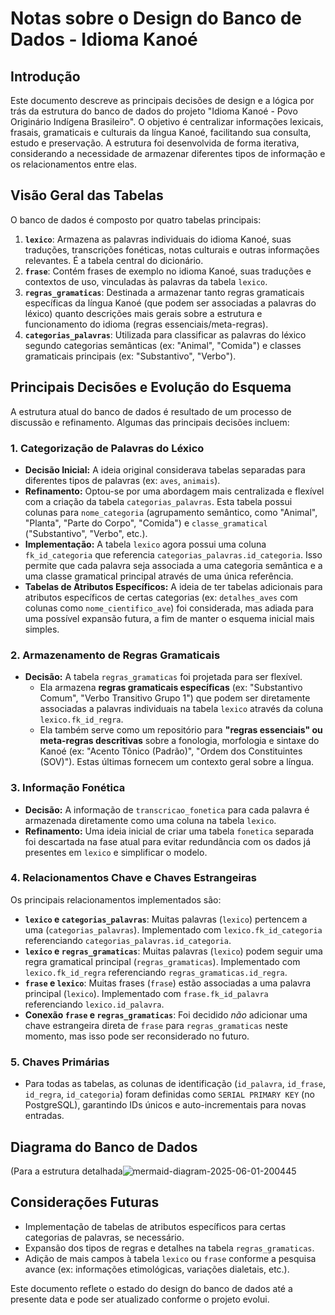 # Notas sobre o Design do Banco de Dados - Idioma Kanoé

## Introdução

Este documento descreve as principais decisões de design e a lógica por trás da estrutura do banco de dados do projeto "Idioma Kanoé - Povo Originário Indígena Brasileiro". O objetivo é centralizar informações lexicais, frasais, gramaticais e culturais da língua Kanoé, facilitando sua consulta, estudo e preservação. A estrutura foi desenvolvida de forma iterativa, considerando a necessidade de armazenar diferentes tipos de informação e os relacionamentos entre elas.

## Visão Geral das Tabelas

O banco de dados é composto por quatro tabelas principais:

1.  **`lexico`**: Armazena as palavras individuais do idioma Kanoé, suas traduções, transcrições fonéticas, notas culturais e outras informações relevantes. É a tabela central do dicionário.
2.  **`frase`**: Contém frases de exemplo no idioma Kanoé, suas traduções e contextos de uso, vinculadas às palavras da tabela `lexico`.
3.  **`regras_gramaticas`**: Destinada a armazenar tanto regras gramaticais específicas da língua Kanoé (que podem ser associadas a palavras do léxico) quanto descrições mais gerais sobre a estrutura e funcionamento do idioma (regras essenciais/meta-regras).
4.  **`categorias_palavras`**: Utilizada para classificar as palavras do léxico segundo categorias semânticas (ex: "Animal", "Comida") e classes gramaticais principais (ex: "Substantivo", "Verbo").

## Principais Decisões e Evolução do Esquema

A estrutura atual do banco de dados é resultado de um processo de discussão e refinamento. Algumas das principais decisões incluem:

### 1. Categorização de Palavras do Léxico

* **Decisão Inicial:** A ideia original considerava tabelas separadas para diferentes tipos de palavras (ex: `aves`, `animais`).
* **Refinamento:** Optou-se por uma abordagem mais centralizada e flexível com a criação da tabela `categorias_palavras`. Esta tabela possui colunas para `nome_categoria` (agrupamento semântico, como "Animal", "Planta", "Parte do Corpo", "Comida") e `classe_gramatical` ("Substantivo", "Verbo", etc.).
* **Implementação:** A tabela `lexico` agora possui uma coluna `fk_id_categoria` que referencia `categorias_palavras.id_categoria`. Isso permite que cada palavra seja associada a uma categoria semântica e a uma classe gramatical principal através de uma única referência.
* **Tabelas de Atributos Específicos:** A ideia de ter tabelas adicionais para atributos específicos de certas categorias (ex: `detalhes_aves` com colunas como `nome_cientifico_ave`) foi considerada, mas adiada para uma possível expansão futura, a fim de manter o esquema inicial mais simples.

### 2. Armazenamento de Regras Gramaticais

* **Decisão:** A tabela `regras_gramaticas` foi projetada para ser flexível.
    * Ela armazena **regras gramaticais específicas** (ex: "Substantivo Comum", "Verbo Transitivo Grupo 1") que podem ser diretamente associadas a palavras individuais na tabela `lexico` através da coluna `lexico.fk_id_regra`.
    * Ela também serve como um repositório para **"regras essenciais" ou meta-regras descritivas** sobre a fonologia, morfologia e sintaxe do Kanoé (ex: "Acento Tônico (Padrão)", "Ordem dos Constituintes (SOV)"). Estas últimas fornecem um contexto geral sobre a língua.

### 3. Informação Fonética

* **Decisão:** A informação de `transcricao_fonetica` para cada palavra é armazenada diretamente como uma coluna na tabela `lexico`.
* **Refinamento:** Uma ideia inicial de criar uma tabela `fonetica` separada foi descartada na fase atual para evitar redundância com os dados já presentes em `lexico` e simplificar o modelo.

### 4. Relacionamentos Chave e Chaves Estrangeiras

Os principais relacionamentos implementados são:

* **`lexico` e `categorias_palavras`**: Muitas palavras (`lexico`) pertencem a uma (`categorias_palavras`). Implementado com `lexico.fk_id_categoria` referenciando `categorias_palavras.id_categoria`.
* **`lexico` e `regras_gramaticas`**: Muitas palavras (`lexico`) podem seguir uma regra gramatical principal (`regras_gramaticas`). Implementado com `lexico.fk_id_regra` referenciando `regras_gramaticas.id_regra`.
* **`frase` e `lexico`**: Muitas frases (`frase`) estão associadas a uma palavra principal (`lexico`). Implementado com `frase.fk_id_palavra` referenciando `lexico.id_palavra`.
* **Conexão `frase` e `regras_gramaticas`**: Foi decidido *não* adicionar uma chave estrangeira direta de `frase` para `regras_gramaticas` neste momento, mas isso pode ser reconsiderado no futuro.

### 5. Chaves Primárias

* Para todas as tabelas, as colunas de identificação (`id_palavra`, `id_frase`, `id_regra`, `id_categoria`) foram definidas como `SERIAL PRIMARY KEY` (no PostgreSQL), garantindo IDs únicos e auto-incrementais para novas entradas.

## Diagrama do Banco de Dados

(Para a estrutura detalhada![mermaid-diagram-2025-06-01-200445](https://github.com/user-attachments/assets/867e12ab-0b5d-40ef-9f85-a9058015dcc7)


## Considerações Futuras

* Implementação de tabelas de atributos específicos para certas categorias de palavras, se necessário.
* Expansão dos tipos de regras e detalhes na tabela `regras_gramaticas`.
* Adição de mais campos à tabela `lexico` ou `frase` conforme a pesquisa avance (ex: informações etimológicas, variações dialetais, etc.).

Este documento reflete o estado do design do banco de dados até a presente data e pode ser atualizado conforme o projeto evolui.

